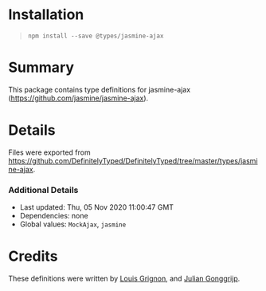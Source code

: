 # Installation
> `npm install --save @types/jasmine-ajax`

# Summary
This package contains type definitions for jasmine-ajax (https://github.com/jasmine/jasmine-ajax).

# Details
Files were exported from https://github.com/DefinitelyTyped/DefinitelyTyped/tree/master/types/jasmine-ajax.

### Additional Details
 * Last updated: Thu, 05 Nov 2020 11:00:47 GMT
 * Dependencies: none
 * Global values: `MockAjax`, `jasmine`

# Credits
These definitions were written by [Louis Grignon](https://github.com/lgrignon), and [Julian Gonggrijp](https://github.com/jgonggrijp).
